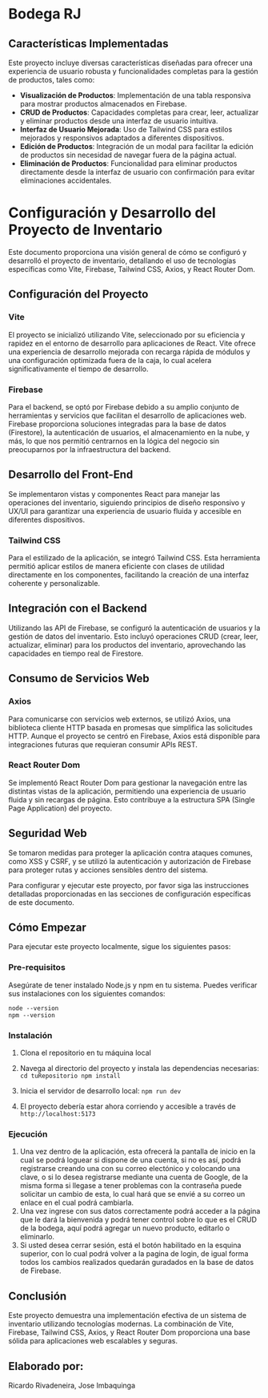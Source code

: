 # Bodega RJ

## Características Implementadas

Este proyecto incluye diversas características diseñadas para ofrecer una experiencia de usuario robusta y funcionalidades completas para la gestión de productos, tales como:

- **Visualización de Productos**: Implementación de una tabla responsiva para mostrar productos almacenados en Firebase.
- **CRUD de Productos**: Capacidades completas para crear, leer, actualizar y eliminar productos desde una interfaz de usuario intuitiva.
- **Interfaz de Usuario Mejorada**: Uso de Tailwind CSS para estilos mejorados y responsivos adaptados a diferentes dispositivos.
- **Edición de Productos**: Integración de un modal para facilitar la edición de productos sin necesidad de navegar fuera de la página actual.
- **Eliminación de Productos**: Funcionalidad para eliminar productos directamente desde la interfaz de usuario con confirmación para evitar eliminaciones accidentales.

# Configuración y Desarrollo del Proyecto de Inventario

Este documento proporciona una visión general de cómo se configuró y desarrolló el proyecto de inventario, detallando el uso de tecnologías específicas como Vite, Firebase, Tailwind CSS, Axios, y React Router Dom.

## Configuración del Proyecto

### Vite

El proyecto se inicializó utilizando Vite, seleccionado por su eficiencia y rapidez en el entorno de desarrollo para aplicaciones de React. Vite ofrece una experiencia de desarrollo mejorada con recarga rápida de módulos y una configuración optimizada fuera de la caja, lo cual acelera significativamente el tiempo de desarrollo.

### Firebase

Para el backend, se optó por Firebase debido a su amplio conjunto de herramientas y servicios que facilitan el desarrollo de aplicaciones web. Firebase proporciona soluciones integradas para la base de datos (Firestore), la autenticación de usuarios, el almacenamiento en la nube, y más, lo que nos permitió centrarnos en la lógica del negocio sin preocuparnos por la infraestructura del backend.

## Desarrollo del Front-End

Se implementaron vistas y componentes React para manejar las operaciones del inventario, siguiendo principios de diseño responsivo y UX/UI para garantizar una experiencia de usuario fluida y accesible en diferentes dispositivos.

### Tailwind CSS

Para el estilizado de la aplicación, se integró Tailwind CSS. Esta herramienta permitió aplicar estilos de manera eficiente con clases de utilidad directamente en los componentes, facilitando la creación de una interfaz coherente y personalizable.

## Integración con el Backend

Utilizando las API de Firebase, se configuró la autenticación de usuarios y la gestión de datos del inventario. Esto incluyó operaciones CRUD (crear, leer, actualizar, eliminar) para los productos del inventario, aprovechando las capacidades en tiempo real de Firestore.

## Consumo de Servicios Web

### Axios

Para comunicarse con servicios web externos, se utilizó Axios, una biblioteca cliente HTTP basada en promesas que simplifica las solicitudes HTTP. Aunque el proyecto se centró en Firebase, Axios está disponible para integraciones futuras que requieran consumir APIs REST.

### React Router Dom

Se implementó React Router Dom para gestionar la navegación entre las distintas vistas de la aplicación, permitiendo una experiencia de usuario fluida y sin recargas de página. Esto contribuye a la estructura SPA (Single Page Application) del proyecto.

## Seguridad Web

Se tomaron medidas para proteger la aplicación contra ataques comunes, como XSS y CSRF, y se utilizó la autenticación y autorización de Firebase para proteger rutas y acciones sensibles dentro del sistema.

Para configurar y ejecutar este proyecto, por favor siga las instrucciones detalladas proporcionadas en las secciones de configuración específicas de este documento.

## Cómo Empezar

Para ejecutar este proyecto localmente, sigue los siguientes pasos:

### Pre-requisitos

Asegúrate de tener instalado Node.js y npm en tu sistema. Puedes verificar sus instalaciones con los siguientes comandos:
```
node --version
npm --version
```

### Instalación

1. Clona el repositorio en tu máquina local

2. Navega al directorio del proyecto y instala las dependencias necesarias: ```cd tuRepositorio
npm install```

3. Inicia el servidor de desarrollo local: ```npm run dev```
4. El proyecto debería estar ahora corriendo y accesible a través de `http://localhost:5173`

### Ejecución
1. Una vez dentro de la aplicación, esta ofrecerá la pantalla de inicio en la cual se podrá loguear si dispone de una cuenta, si no es así, podrá registrarse creando una con su correo electónico y colocando una clave, o si lo desea registrarse mediante una cuenta de Google, de la misma forma si llegase a tener problemas con la contraseña puede solicitar un cambio de esta, lo cual hará que se envié a su correo un enlace en el cual podrá cambiarla.
2. Una vez ingrese con sus datos correctamente podrá acceder a la página que le dará la bienvenida y podrá tener control sobre lo que es el CRUD de la bodega, aquí podrá agregar un nuevo producto, editarlo o eliminarlo.
3. Si usted desea cerrar sesión, está el botón habilitado en la esquina superior, con lo cual podrá volver a la pagina de login, de igual forma todos los cambios realizados quedarán guradados en la base de datos de Firebase.
## Conclusión

Este proyecto demuestra una implementación efectiva de un sistema de inventario utilizando tecnologías modernas. La combinación de Vite, Firebase, Tailwind CSS, Axios, y React Router Dom proporciona una base sólida para aplicaciones web escalables y seguras.

## Elaborado por:
Ricardo Rivadeneira, Jose Imbaquinga
